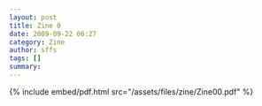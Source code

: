 ```yaml
---
layout: post
title: Zine 0
date: 2009-09-22 06:27
category: Zine
author: sffs
tags: []
summary: 
---
```



{% include embed/pdf.html src="/assets/files/zine/Zine00.pdf" %}